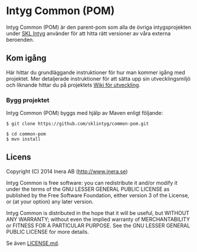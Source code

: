 # Intyg Common (POM)
Intyg Common (POM) är den parent-pom som alla de övriga intygsprojekten under [SKL Intyg](http://github.com/sklintyg) använder för att hitta rätt versioner av våra externa beroenden.

## Kom igång
Här hittar du grundläggande instruktioner för hur man kommer igång med projektet. Mer detaljerade instruktioner för att sätta upp sin utvecklingsmiljö och liknande hittar du på projektets [Wiki för utveckling](https://github.com/sklintyg/common/wiki).

### Bygg projektet
Intyg Common (POM) byggs med hjälp av Maven enligt följande:
```
$ git clone https://github.com/sklintyg/common-pom.git

$ cd common-pom
$ mvn install
```

## Licens
Copyright (C) 2014 Inera AB (http://www.inera.se)

Intyg Common is free software: you can redistribute it and/or modify it under the terms of the GNU LESSER GENERAL PUBLIC LICENSE as published by the Free Software Foundation, either version 3 of the License, or (at your option) any later version.

Intyg Common is distributed in the hope that it will be useful, but WITHOUT ANY WARRANTY; without even the implied warranty of MERCHANTABILITY or FITNESS FOR A PARTICULAR PURPOSE.  See the GNU LESSER GENERAL PUBLIC LICENSE for more details.

Se även [LICENSE.md](https://github.com/sklintyg/common-pom/blob/master/LICENSE.md).
